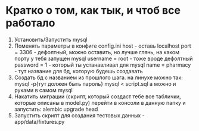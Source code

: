 # Кратко о том, как тык, и чтоб все работало

1. Установить/Запустить mysql
2. Поменять параметры в конфиге config.ini
host - оставь localhost
port = 3306 - дефолтный, можно оставить, но лучше глянь, на каком порту у тебя запущен mysql
username = root - тоже вроде дефолтный
password = 1 - который ты устанавливал для mysql
name = pharmacy - тут название для бд, которую будешь создавать
3. Создать бд с названием из прошлого шага.
на линухе можно так: mysql -p{тут должен быть пароль} mysql < script.sql
а можно и руками в самом mysql
4. Накатить миграции (скрипт, который создаст тебе все таблички, которые описаны в model.py)
перейти в консоли в данную папку и запустить: alembic upgrade head
5. Запустить скрипт для создания тестовых данных - app/data/fixtures.py